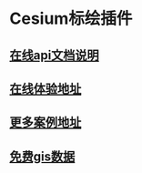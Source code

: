 # Cesium标绘插件
## [在线api文档说明](http://mapgl.com/3dapi/Prompt.html)
## [在线体验地址](http://mapgl.com/shareCode/#/PopupTooltip?downUrl=)
## [更多案例地址](http://mapgl.com/shareCode/)
## [免费gis数据](http://mapgl.com/shareData/)
